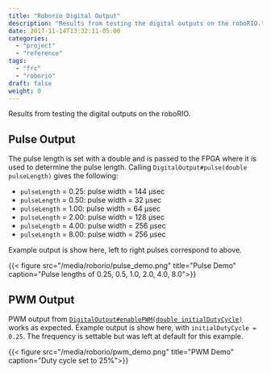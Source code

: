 ```yaml
---
title: "Roborio Digital Output"
description: "Results from testing the digital outputs on the roboRIO."
date: 2017-11-14T13:32:11-05:00
categories:
  - "project"
  - "reference"
tags:
  - "frc"
  - "roborio"
draft: false
weight: 0
---
```

Results from testing the digital outputs on the roboRIO.

## Pulse Output
The pulse length is set with a double and is passed to the FPGA where it is used to determine the pulse length. Calling `DigitalOutput#pulse(double pulseLength)` gives the following:

- `pulseLength` = 0.25: pulse width = 144 µsec
- `pulseLength` = 0.50: pulse width =  32 µsec
- `pulseLength` = 1.00: pulse width =  64 µsec
- `pulseLength` = 2.00: pulse width = 128 µsec
- `pulseLength` = 4.00: pulse width = 256 µsec
- `pulseLength` = 8.00: pulse width = 256 µsec

Example output is show here, left to right pulses correspond to above.

{{< figure src="/media/roborio/pulse_demo.png" title="Pulse Demo" caption="Pulse lengths of 0.25, 0.5, 1.0, 2.0, 4.0, 8.0">}}

## PWM Output

PWM output from [`DigitalOutput#enablePWM(double initialDutyCycle)`](http://first.wpi.edu/FRC/roborio/release/docs/java/edu/wpi/first/wpilibj/DigitalOutput.html#enablePWM-double-) works as expected. Example output is show here, with `initialDutyCycle = 0.25`. The frequency is settable but was left at default for this example.

{{< figure src="/media/roborio/pwm_demo.png" title="PWM Demo" caption="Duty cycle set to 25%">}}
